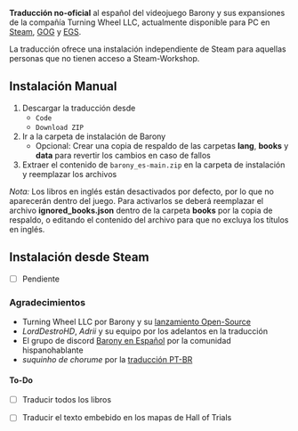 **Traducción no-oficial** al español del videojuego Barony y sus expansiones de la compañía Turning Wheel LLC, actualmente disponible para PC en [Steam](https://store.steampowered.com/app/371970/Barony/), [GOG](https://www.gog.com/game/barony_cursed_edition) y [EGS](https://www.epicgames.com/store/en-US/p/barony).

La traducción ofrece una instalación independiente de Steam para aquellas personas que no tienen acceso a Steam-Workshop.

##  Instalación Manual

1. Descargar la traducción desde
    - `Code`
    - `Download ZIP`
2. Ir a la carpeta de instalación de Barony
    - Opcional: Crear una copia de respaldo de las carpetas **lang**, **books** y **data** para revertir los cambios en caso de fallos
4. Extraer el contenido de `barony_es-main.zip` en la carpeta de instalación y reemplazar los archivos

*Nota:* Los libros en inglés están desactivados por defecto, por lo que no aparecerán dentro del juego. Para activarlos se deberá reemplazar el archivo **ignored_books.json** dentro de la carpeta **books** por la copia de respaldo, o editando el contenido del archivo para que no excluya los títulos en inglés.

## Instalación desde Steam 
- [ ] Pendiente


### Agradecimientos
* Turning Wheel LLC por Barony y su [lanzamiento Open-Source](https://github.com/TurningWheel/Barony)
* _LordDestroHD_, _Adrii_ y su equipo por los adelantos en la traducción
* El grupo de discord [Barony en Español](https://discord.gg/SqZTwQV) por la comunidad hispanohablante
* _suquinho de chorume_ por la [traducción PT-BR](https://steamcommunity.com/sharedfiles/filedetails/?id=2613956785)


#### To-Do
- [ ] Traducir todos los libros
- [ ] Traducir el texto embebido en los mapas de Hall of Trials
 
